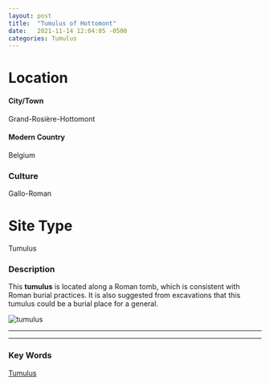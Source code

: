 ```yaml
---
layout: post
title:  "Tumulus of Hottomont"
date:   2021-11-14 12:04:05 -0500
categories: Tumulus
---
```

# Location
#### City/Town
 Grand-Rosière-Hottomont
#### Modern Country
Belgium
### Culture
Gallo-Roman
# Site Type
Tumulus

### Description
This **tumulus** is located along a Roman tomb, which is consistent with Roman burial practices. It is also suggested from excavations that this tumulus could be a burial place for a general.

![tumulus](https://upload.wikimedia.org/wikipedia/commons/thumb/8/8a/Tumulus_d%27Hottomont_01.jpg/1024px-Tumulus_d%27Hottomont_01.jpg)

---
---
###  Key Words
[Tumulus](https://en.wikipedia.org/wiki/Tumulus)
